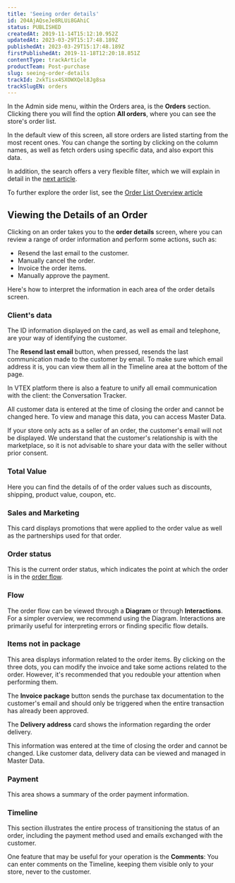 ```yaml
---
title: 'Seeing order details'
id: 204AjAQseJe8RLUi8GAhiC
status: PUBLISHED
createdAt: 2019-11-14T15:12:10.952Z
updatedAt: 2023-03-29T15:17:48.189Z
publishedAt: 2023-03-29T15:17:48.189Z
firstPublishedAt: 2019-11-18T12:20:18.851Z
contentType: trackArticle
productTeam: Post-purchase
slug: seeing-order-details
trackId: 2xkTisx4SXOWXQel8Jg8sa
trackSlugEN: orders
---
```


In the Admin side menu, within the Orders area, is the __Orders__ section. Clicking there you will find the option __All orders__, where you can see the store's order list.

In the default view of this screen, all store orders are listed starting from the most recent ones. You can change the sorting by clicking on the column names, as well as fetch orders using specific data, and also export this data.

In addition, the search offers a very flexible filter, which we will explain in detail in the [next article](https://help.vtex.com/en/tracks/orders--2xkTisx4SXOWXQel8Jg8sa/3cjk655ZzDGICH4rVfgu7O).

To further explore the order list, see the [Order List Overview article](https://help.vtex.com/en/tutorial/orders-list--tutorials_200)

## Viewing the Details of an Order

Clicking on an order takes you to the __order details__ screen, where you can review a range of order information and perform some actions, such as:
- Resend the last email to the customer.
- Manually cancel the order.
- Invoice the order items.
- Manually approve the payment.

Here's how to interpret the information in each area of the order details screen.

### Client's data

The ID information displayed on the card, as well as email and telephone, are your way of identifying the customer.

The __Resend last email__ button, when pressed, resends the last communication made to the customer by email. To make sure which email address it is, you can view them all in the Timeline area at the bottom of the page.

In VTEX platform there is also a feature to unify all email communication with the client: the Conversation Tracker.

All customer data is entered at the time of closing the order and cannot be changed here. To view and manage this data, you can access Master Data.

<div class="alert alert-info">
If your store only acts as a seller of an order, the customer's email will not be displayed. We understand that the customer's relationship is with the marketplace, so it is not advisable to share your data with the seller without prior consent.
  </div>

### Total Value

Here you can find the details of of the order values such as discounts, shipping, product value, coupon, etc.

### Sales and Marketing

This card displays promotions that were applied to the order value as well as the partnerships used for that order.

### Order status

This is the current order status, which indicates the point at which the order is in the [order flow](https://help.vtex.com/en/tracks/orders--2xkTisx4SXOWXQel8Jg8sa/4811ExCe3WrEiRMV3sy9n8).

### Flow

The order flow can be viewed through a __Diagram__ or through __Interactions__. For a simpler overview, we recommend using the Diagram. Interactions are primarily useful for interpreting errors or finding specific flow details.

### Items not in package

This area displays information related to the order items. By clicking on the three dots, you can modify the invoice and take some actions related to the order. However, it's recommended that you redouble your attention when performing them.

The __Invoice package__ button sends the purchase tax documentation to the customer's email and should only be triggered when the entire transaction has already been approved.

The __Delivery address__ card shows the information regarding the order delivery.

This information was entered at the time of closing the order and cannot be changed. Like customer data, delivery data can be viewed and managed in Master Data.

### Payment

This area shows a summary of the order payment information.

### Timeline

This section illustrates the entire process of transitioning the status of an order, including the payment method used and emails exchanged with the customer.

One feature that may be useful for your operation is the __Comments__: You can enter comments on the Timeline, keeping them visible only to your store, never to the customer.
